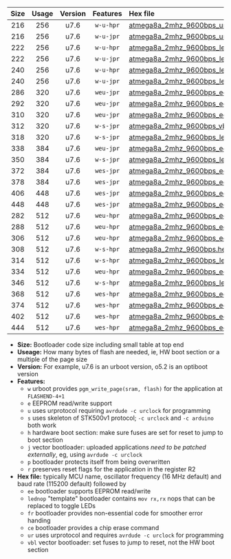 |Size|Usage|Version|Features|Hex file|
|:-:|:-:|:-:|:-:|:--|
|216|256|u7.6|`w-u-hpr`|[atmega8a_2mhz_9600bps_ur.hex](https://raw.githubusercontent.com/stefanrueger/urboot/main//atmega8a_2mhz_9600bps_ur.hex)|
|216|256|u7.6|`w-u-jpr`|[atmega8a_2mhz_9600bps_ur_vbl.hex](https://raw.githubusercontent.com/stefanrueger/urboot/main//atmega8a_2mhz_9600bps_ur_vbl.hex)|
|222|256|u7.6|`w-u-hpr`|[atmega8a_2mhz_9600bps_lednop_ur.hex](https://raw.githubusercontent.com/stefanrueger/urboot/main//atmega8a_2mhz_9600bps_lednop_ur.hex)|
|222|256|u7.6|`w-u-jpr`|[atmega8a_2mhz_9600bps_lednop_ur_vbl.hex](https://raw.githubusercontent.com/stefanrueger/urboot/main//atmega8a_2mhz_9600bps_lednop_ur_vbl.hex)|
|240|256|u7.6|`w-u-hpr`|[atmega8a_2mhz_9600bps_lednop_fr_ur.hex](https://raw.githubusercontent.com/stefanrueger/urboot/main//atmega8a_2mhz_9600bps_lednop_fr_ur.hex)|
|240|256|u7.6|`w-u-jpr`|[atmega8a_2mhz_9600bps_lednop_fr_ur_vbl.hex](https://raw.githubusercontent.com/stefanrueger/urboot/main//atmega8a_2mhz_9600bps_lednop_fr_ur_vbl.hex)|
|286|320|u7.6|`weu-jpr`|[atmega8a_2mhz_9600bps_ee_ur_vbl.hex](https://raw.githubusercontent.com/stefanrueger/urboot/main//atmega8a_2mhz_9600bps_ee_ur_vbl.hex)|
|292|320|u7.6|`weu-jpr`|[atmega8a_2mhz_9600bps_ee_lednop_ur_vbl.hex](https://raw.githubusercontent.com/stefanrueger/urboot/main//atmega8a_2mhz_9600bps_ee_lednop_ur_vbl.hex)|
|310|320|u7.6|`weu-jpr`|[atmega8a_2mhz_9600bps_ee_lednop_fr_ur_vbl.hex](https://raw.githubusercontent.com/stefanrueger/urboot/main//atmega8a_2mhz_9600bps_ee_lednop_fr_ur_vbl.hex)|
|312|320|u7.6|`w-s-jpr`|[atmega8a_2mhz_9600bps_vbl.hex](https://raw.githubusercontent.com/stefanrueger/urboot/main//atmega8a_2mhz_9600bps_vbl.hex)|
|318|320|u7.6|`w-s-jpr`|[atmega8a_2mhz_9600bps_lednop_vbl.hex](https://raw.githubusercontent.com/stefanrueger/urboot/main//atmega8a_2mhz_9600bps_lednop_vbl.hex)|
|338|384|u7.6|`weu-jpr`|[atmega8a_2mhz_9600bps_ee_lednop_fr_ce_ur_vbl.hex](https://raw.githubusercontent.com/stefanrueger/urboot/main//atmega8a_2mhz_9600bps_ee_lednop_fr_ce_ur_vbl.hex)|
|350|384|u7.6|`w-s-jpr`|[atmega8a_2mhz_9600bps_lednop_fr_vbl.hex](https://raw.githubusercontent.com/stefanrueger/urboot/main//atmega8a_2mhz_9600bps_lednop_fr_vbl.hex)|
|372|384|u7.6|`wes-jpr`|[atmega8a_2mhz_9600bps_ee_vbl.hex](https://raw.githubusercontent.com/stefanrueger/urboot/main//atmega8a_2mhz_9600bps_ee_vbl.hex)|
|378|384|u7.6|`wes-jpr`|[atmega8a_2mhz_9600bps_ee_lednop_vbl.hex](https://raw.githubusercontent.com/stefanrueger/urboot/main//atmega8a_2mhz_9600bps_ee_lednop_vbl.hex)|
|406|448|u7.6|`wes-jpr`|[atmega8a_2mhz_9600bps_ee_lednop_fr_vbl.hex](https://raw.githubusercontent.com/stefanrueger/urboot/main//atmega8a_2mhz_9600bps_ee_lednop_fr_vbl.hex)|
|448|448|u7.6|`wes-jpr`|[atmega8a_2mhz_9600bps_ee_lednop_fr_ce_vbl.hex](https://raw.githubusercontent.com/stefanrueger/urboot/main//atmega8a_2mhz_9600bps_ee_lednop_fr_ce_vbl.hex)|
|282|512|u7.6|`weu-hpr`|[atmega8a_2mhz_9600bps_ee_ur.hex](https://raw.githubusercontent.com/stefanrueger/urboot/main//atmega8a_2mhz_9600bps_ee_ur.hex)|
|288|512|u7.6|`weu-hpr`|[atmega8a_2mhz_9600bps_ee_lednop_ur.hex](https://raw.githubusercontent.com/stefanrueger/urboot/main//atmega8a_2mhz_9600bps_ee_lednop_ur.hex)|
|306|512|u7.6|`weu-hpr`|[atmega8a_2mhz_9600bps_ee_lednop_fr_ur.hex](https://raw.githubusercontent.com/stefanrueger/urboot/main//atmega8a_2mhz_9600bps_ee_lednop_fr_ur.hex)|
|308|512|u7.6|`w-s-hpr`|[atmega8a_2mhz_9600bps.hex](https://raw.githubusercontent.com/stefanrueger/urboot/main//atmega8a_2mhz_9600bps.hex)|
|314|512|u7.6|`w-s-hpr`|[atmega8a_2mhz_9600bps_lednop.hex](https://raw.githubusercontent.com/stefanrueger/urboot/main//atmega8a_2mhz_9600bps_lednop.hex)|
|334|512|u7.6|`weu-hpr`|[atmega8a_2mhz_9600bps_ee_lednop_fr_ce_ur.hex](https://raw.githubusercontent.com/stefanrueger/urboot/main//atmega8a_2mhz_9600bps_ee_lednop_fr_ce_ur.hex)|
|346|512|u7.6|`w-s-hpr`|[atmega8a_2mhz_9600bps_lednop_fr.hex](https://raw.githubusercontent.com/stefanrueger/urboot/main//atmega8a_2mhz_9600bps_lednop_fr.hex)|
|368|512|u7.6|`wes-hpr`|[atmega8a_2mhz_9600bps_ee.hex](https://raw.githubusercontent.com/stefanrueger/urboot/main//atmega8a_2mhz_9600bps_ee.hex)|
|374|512|u7.6|`wes-hpr`|[atmega8a_2mhz_9600bps_ee_lednop.hex](https://raw.githubusercontent.com/stefanrueger/urboot/main//atmega8a_2mhz_9600bps_ee_lednop.hex)|
|402|512|u7.6|`wes-hpr`|[atmega8a_2mhz_9600bps_ee_lednop_fr.hex](https://raw.githubusercontent.com/stefanrueger/urboot/main//atmega8a_2mhz_9600bps_ee_lednop_fr.hex)|
|444|512|u7.6|`wes-hpr`|[atmega8a_2mhz_9600bps_ee_lednop_fr_ce.hex](https://raw.githubusercontent.com/stefanrueger/urboot/main//atmega8a_2mhz_9600bps_ee_lednop_fr_ce.hex)|

- **Size:** Bootloader code size including small table at top end
- **Useage:** How many bytes of flash are needed, ie, HW boot section or a multiple of the page size
- **Version:** For example, u7.6 is an urboot version, o5.2 is an optiboot version
- **Features:**
  + `w` urboot provides `pgm_write_page(sram, flash)` for the application at `FLASHEND-4+1`
  + `e` EEPROM read/write support
  + `u` uses urprotocol requiring `avrdude -c urclock` for programming
  + `s` uses skeleton of STK500v1 protocol; `-c urclock` and `-c arduino` both work
  + `h` hardware boot section: make sure fuses are set for reset to jump to boot section
  + `j` vector bootloader: uploaded applications *need to be patched externally*, eg, using `avrdude -c urclock`
  + `p` bootloader protects itself from being overwritten
  + `r` preserves reset flags for the application in the register R2
- **Hex file:** typically MCU name, oscillator frequency (16 MHz default) and baud rate (115200 default) followed by
  + `ee` bootloader supports EEPROM read/write
  + `lednop` "template" bootloader contains `mov rx,rx` nops that can be replaced to toggle LEDs
  + `fr` bootloader provides non-essential code for smoother error handing
  + `ce` bootloader provides a chip erase command
  + `ur` uses urprotocol and requires `avrdude -c urclock` for programming
  + `vbl` vector bootloader: set fuses to jump to reset, not the HW boot section
